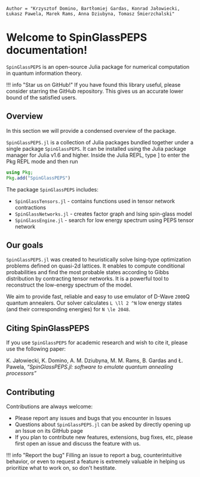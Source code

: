 ```@meta
Author = "Krzysztof Domino, Bartłomiej Gardas, Konrad Jałowiecki, Łukasz Pawela, Marek Rams, Anna Dziubyna, Tomasz Śmierzchalski"
```

# Welcome to SpinGlassPEPS documentation!

`SpinGlassPEPS` is an open-source Julia package for numerical computation in quantum information theory. 

!!! info "Star us on GitHub!" 
    If you have found this library useful, please consider starring the GitHub repository. This gives us an accurate lower bound of the satisfied users.


## Overview
In this section we will provide a condensed overview of the package.

`SpinGlassPEPS.jl` is a collection of Julia packages bundled together under a single package `SpinGlassPEPS`. It can be installed using the Julia package manager for Julia v1.6 and higher. Inside the Julia REPL, type ] to enter the Pkg REPL mode and then run
```julia
using Pkg; 
Pkg.add("SpinGlassPEPS")
```
The package `SpinGlassPEPS` includes:
* `SpinGlassTensors.jl` - contains functions used in tensor network contractions
* `SpinGlassNetworks.jl` - creates factor graph and Ising spin-glass model
* `SpinGlassEngine.jl` - search for low energy spectrum using PEPS tensor network




## Our goals

`SpinGlassPEPS.jl` was created to heuristically solve Ising-type optimization problems defined on quasi-2d lattices.
It enables to compute conditional probabilities and find the most probable states according to Gibbs distribution by contracting tensor networks. It is a powerful tool to reconstruct the low-energy spectrum of the model. 

We aim to provide fast, reliable and easy to use emulator of D-Wave ``2000``Q quantum annealers. Our solver calculates ``L \ll 2 ^N`` low energy states (and their corresponding energies) for ``N \le 2048``. 

## Citing SpinGlassPEPS
If you use `SpinGlassPEPS` for academic research and wish to cite it, please use the following paper:

K. Jałowiecki, K. Domino, A. M. Dziubyna, M. M. Rams, B. Gardas and Ł. Pawela, *“SpinGlassPEPS.jl: software to emulate quantum annealing processors”*

## Contributing
Contributions are always welcome:
* Please report any issues and bugs that you encounter in Issues
* Questions about `SpinGlassPEPS.jl` can be asked by directly opening up an Issue on its GitHub page
* If you plan to contribute new features, extensions, bug fixes, etc, please first open an issue and discuss the feature with us.

!!! info "Report the bug" 
    Filling an issue to report a bug, counterintuitive behavior, or even to request a feature is extremely valuable in helping us prioritize what to work on, so don't hestitate.

